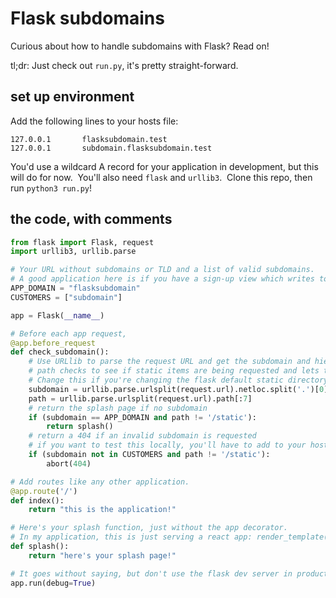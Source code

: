 # Flask subdomains

Curious about how to handle subdomains with Flask?  Read on!

tl;dr: Just check out `run.py`, it's pretty straight-forward.

## set up environment

Add the following lines to your hosts file:

```
127.0.0.1       flasksubdomain.test
127.0.0.1       subdomain.flasksubdomain.test
```

You'd use a wildcard A record for your application in development, but this will do for now.  You'll also need `flask` and `urllib3`.  Clone this repo, then run `python3 run.py`!

## the code, with comments

```python
from flask import Flask, request
import urllib3, urllib.parse

# Your URL without subdomains or TLD and a list of valid subdomains.  
# A good application here is if you have a sign-up view which writes to a database of subdomains.
APP_DOMAIN = "flasksubdomain"
CUSTOMERS = ["subdomain"]

app = Flask(__name__)

# Before each app request,
@app.before_request
def check_subdomain():
  	# Use URLlib to parse the request URL and get the subdomain and hierarchical path.
    # path checks to see if static items are being requested and lets them through.  
    # Change this if you're changing the flask default static directory.
    subdomain = urllib.parse.urlsplit(request.url).netloc.split('.')[0]
    path = urllib.parse.urlsplit(request.url).path[:7]
    # return the splash page if no subdomain
    if (subdomain == APP_DOMAIN and path != '/static'):
        return splash()
    # return a 404 if an invalid subdomain is requested
    # if you want to test this locally, you'll have to add to your hosts file!
    if (subdomain not in CUSTOMERS and path != '/static'):
        abort(404)

# Add routes like any other application.
@app.route('/')
def index():
    return "this is the application!"

# Here's your splash function, just without the app decorator. 
# In my application, this is just serving a react app: render_template('splash.html')
def splash():
    return "here's your splash page!"

# It goes without saying, but don't use the flask dev server in production, and especially don't use it with debug set to True!
app.run(debug=True)
```


